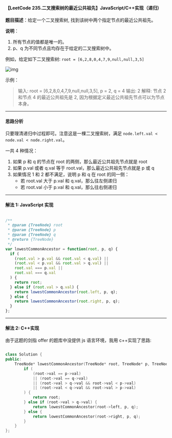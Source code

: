 #### 【LeetCode 235.二叉搜索树的最近公共祖先】JavaScript/C++实现（递归）

**题目描述**：给定一个二叉搜索树, 找到该树中两个指定节点的最近公共祖先。

**说明**：

1. 所有节点的值都是唯一的。
2. p、q 为不同节点且均存在于给定的二叉搜索树中。

例如，给定如下二叉搜索树: `root = [6,2,8,0,4,7,9,null,null,3,5]`

![img](https://gitee.com/p_pj/pig/raw/master/img/007S8ZIlly1gdz51yr4o0j305k05a74d.jpg)

示例：

> 输入: root = [6,2,8,0,4,7,9,null,null,3,5], p = 2, q = 4
> 输出: 2
> 解释: 节点 2 和节点 4 的最近公共祖先是 2, 因为根据定义最近公共祖先节点可以为节点本身。

-----

#### 思路分析

只要理清递归中过程即可。注意这是一棵二叉搜索树，满足 `node.left.val < node.val < node.right.val`。

一共 4 种情况：

1. 如果 p 和 q 的节点在 root 的两侧，那么最近公共祖先节点就是 root
2. 如果 p.val 或者 q.val 等于 root.val，那么最近公共祖先节点就是 p 或 q
3. 如果情况 1 和 2 都不满足，说明 p 和 q 在 root 的同一侧：
   - 若 root.val 大于 p.val 和 q.val，那么往左侧递归
   - 若 root.val 小于 p.val 和 q.val，那么往右侧递归

----

#### 解法 1: JavaScript 实现

```js

/**
 * @param {TreeNode} root
 * @param {TreeNode} p
 * @param {TreeNode} q
 * @return {TreeNode}
 */
var lowestCommonAncestor = function(root, p, q) {
  if (
    (root.val > p.val && root.val < q.val) ||
    (root.val < p.val && root.val > q.val) ||
    root.val === p.val ||
    root.val === q.val
  ) {
    return root;
  } else if (root.val > q.val) {
    return lowestCommonAncestor(root.left, p, q);
  } else {
    return lowestCommonAncestor(root.right, p, q);
  }
};
```

------

#### 解法 2: C++实现

由于这题的剑指 offer 的题库中没提供 js 语言环境，我用 c++实现了思路:

```cpp

class Solution {
public:
    TreeNode* lowestCommonAncestor(TreeNode* root, TreeNode* p, TreeNode* q) {
        if (
            (root->val == p->val)
            || (root->val == q->val)
            || (root->val > q->val && root->val < p->val)
            || (root->val < q->val && root->val > p->val)
        ) {
            return root;
        } else if (root->val > q->val) {
            return lowestCommonAncestor(root->left, p, q);
        } else {
            return lowestCommonAncestor(root->right, p, q);
        }
    }
};
```